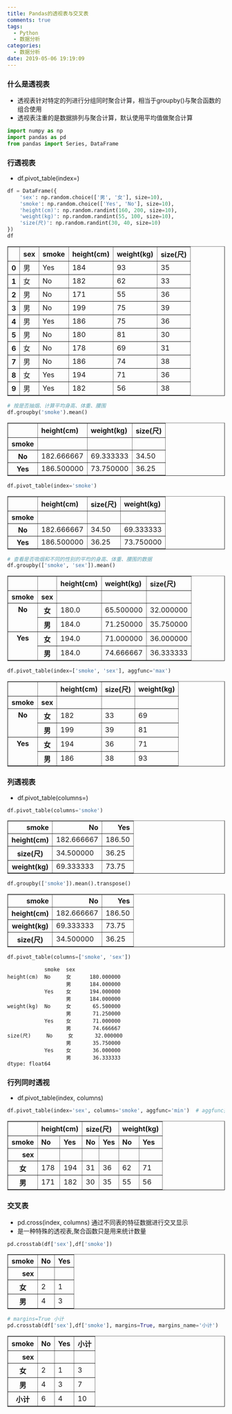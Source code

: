 ```yaml
---
title: Pandas的透视表与交叉表
comments: true
tags:
  - Python
  - 数据分析
categories:
  - 数据分析
date: 2019-05-06 19:19:09
---
```



### 什么是透视表

- 透视表针对特定的列进行分组同时聚合计算，相当于groupby()与聚合函数的组合使用
- 透视表注重的是数据排列与聚合计算，默认使用平均值做聚合计算

<!--more-->

```python
import numpy as np
import pandas as pd
from pandas import Series, DataFrame
```

### 行透视表

- df.pivot_table(index=)

```python
df = DataFrame({
    'sex': np.random.choice(['男', '女'], size=10),
    'smoke': np.random.choice(['Yes', 'No'], size=10),
    'height(cm)': np.random.randint(160, 200, size=10),
    'weight(kg)': np.random.randint(55, 100, size=10),
    'size(尺)': np.random.randint(30, 40, size=10)
})
df
```



<div>
<style scoped>
    .dataframe tbody tr th:only-of-type {
        vertical-align: middle;
    }
    .dataframe tbody tr th {
    vertical-align: top;
}
.dataframe thead th {
    text-align: right;
}
</style>
<table border="1" class="dataframe">
  <thead>
    <tr style="text-align: right;">
      <th></th>
      <th>sex</th>
      <th>smoke</th>
      <th>height(cm)</th>
      <th>weight(kg)</th>
      <th>size(尺)</th>
    </tr>
  </thead>
  <tbody>
    <tr>
      <th>0</th>
      <td>男</td>
      <td>Yes</td>
      <td>184</td>
      <td>93</td>
      <td>35</td>
    </tr>
    <tr>
      <th>1</th>
      <td>女</td>
      <td>No</td>
      <td>182</td>
      <td>62</td>
      <td>33</td>
    </tr>
    <tr>
      <th>2</th>
      <td>男</td>
      <td>No</td>
      <td>171</td>
      <td>55</td>
      <td>36</td>
    </tr>
    <tr>
      <th>3</th>
      <td>男</td>
      <td>No</td>
      <td>199</td>
      <td>75</td>
      <td>39</td>
    </tr>
    <tr>
      <th>4</th>
      <td>男</td>
      <td>Yes</td>
      <td>186</td>
      <td>75</td>
      <td>36</td>
    </tr>
    <tr>
      <th>5</th>
      <td>男</td>
      <td>No</td>
      <td>180</td>
      <td>81</td>
      <td>30</td>
    </tr>
    <tr>
      <th>6</th>
      <td>女</td>
      <td>No</td>
      <td>178</td>
      <td>69</td>
      <td>31</td>
    </tr>
    <tr>
      <th>7</th>
      <td>男</td>
      <td>No</td>
      <td>186</td>
      <td>74</td>
      <td>38</td>
    </tr>
    <tr>
      <th>8</th>
      <td>女</td>
      <td>Yes</td>
      <td>194</td>
      <td>71</td>
      <td>36</td>
    </tr>
    <tr>
      <th>9</th>
      <td>男</td>
      <td>Yes</td>
      <td>182</td>
      <td>56</td>
      <td>38</td>
    </tr>
  </tbody>
</table>
</div>




```python
# 按是否抽烟、计算平均身高、体重、腰围
df.groupby('smoke').mean()
```



<div>
<style scoped>
    .dataframe tbody tr th:only-of-type {
        vertical-align: middle;
    }
    .dataframe tbody tr th {
    vertical-align: top;
}
.dataframe thead th {
    text-align: right;
}
</style>
<table border="1" class="dataframe">
  <thead>
    <tr style="text-align: right;">
      <th></th>
      <th>height(cm)</th>
      <th>weight(kg)</th>
      <th>size(尺)</th>
    </tr>
    <tr>
      <th>smoke</th>
      <th></th>
      <th></th>
      <th></th>
    </tr>
  </thead>
  <tbody>
    <tr>
      <th>No</th>
      <td>182.666667</td>
      <td>69.333333</td>
      <td>34.50</td>
    </tr>
    <tr>
      <th>Yes</th>
      <td>186.500000</td>
      <td>73.750000</td>
      <td>36.25</td>
    </tr>
  </tbody>
</table>
</div>




```python
df.pivot_table(index='smoke')
```



<div>
<style scoped>
    .dataframe tbody tr th:only-of-type {
        vertical-align: middle;
    }
    .dataframe tbody tr th {
    vertical-align: top;
}
.dataframe thead th {
    text-align: right;
}
</style>
<table border="1" class="dataframe">
  <thead>
    <tr style="text-align: right;">
      <th></th>
      <th>height(cm)</th>
      <th>size(尺)</th>
      <th>weight(kg)</th>
    </tr>
    <tr>
      <th>smoke</th>
      <th></th>
      <th></th>
      <th></th>
    </tr>
  </thead>
  <tbody>
    <tr>
      <th>No</th>
      <td>182.666667</td>
      <td>34.50</td>
      <td>69.333333</td>
    </tr>
    <tr>
      <th>Yes</th>
      <td>186.500000</td>
      <td>36.25</td>
      <td>73.750000</td>
    </tr>
  </tbody>
</table>
</div>




```python
# 查看是否吸烟和不同的性别的平均的身高、体重、腰围的数据
df.groupby(['smoke', 'sex']).mean()
```



<div>
<style scoped>
    .dataframe tbody tr th:only-of-type {
        vertical-align: middle;
    }
    .dataframe tbody tr th {
    vertical-align: top;
}
.dataframe thead th {
    text-align: right;
}
</style>
<table border="1" class="dataframe">
  <thead>
    <tr style="text-align: right;">
      <th></th>
      <th></th>
      <th>height(cm)</th>
      <th>weight(kg)</th>
      <th>size(尺)</th>
    </tr>
    <tr>
      <th>smoke</th>
      <th>sex</th>
      <th></th>
      <th></th>
      <th></th>
    </tr>
  </thead>
  <tbody>
    <tr>
      <th rowspan="2" valign="top">No</th>
      <th>女</th>
      <td>180.0</td>
      <td>65.500000</td>
      <td>32.000000</td>
    </tr>
    <tr>
      <th>男</th>
      <td>184.0</td>
      <td>71.250000</td>
      <td>35.750000</td>
    </tr>
    <tr>
      <th rowspan="2" valign="top">Yes</th>
      <th>女</th>
      <td>194.0</td>
      <td>71.000000</td>
      <td>36.000000</td>
    </tr>
    <tr>
      <th>男</th>
      <td>184.0</td>
      <td>74.666667</td>
      <td>36.333333</td>
    </tr>
  </tbody>
</table>
</div>




```python
df.pivot_table(index=['smoke', 'sex'], aggfunc='max')
```



<div>
<style scoped>
    .dataframe tbody tr th:only-of-type {
        vertical-align: middle;
    }
    .dataframe tbody tr th {
    vertical-align: top;
}
.dataframe thead th {
    text-align: right;
}
</style>
<table border="1" class="dataframe">
  <thead>
    <tr style="text-align: right;">
      <th></th>
      <th></th>
      <th>height(cm)</th>
      <th>size(尺)</th>
      <th>weight(kg)</th>
    </tr>
    <tr>
      <th>smoke</th>
      <th>sex</th>
      <th></th>
      <th></th>
      <th></th>
    </tr>
  </thead>
  <tbody>
    <tr>
      <th rowspan="2" valign="top">No</th>
      <th>女</th>
      <td>182</td>
      <td>33</td>
      <td>69</td>
    </tr>
    <tr>
      <th>男</th>
      <td>199</td>
      <td>39</td>
      <td>81</td>
    </tr>
    <tr>
      <th rowspan="2" valign="top">Yes</th>
      <th>女</th>
      <td>194</td>
      <td>36</td>
      <td>71</td>
    </tr>
    <tr>
      <th>男</th>
      <td>186</td>
      <td>38</td>
      <td>93</td>
    </tr>
  </tbody>
</table>
</div>




### 列透视表

- df.pivot_table(columns=)

```python
df.pivot_table(columns='smoke')
```



<div>
<style scoped>
    .dataframe tbody tr th:only-of-type {
        vertical-align: middle;
    }
    .dataframe tbody tr th {
    vertical-align: top;
}
.dataframe thead th {
    text-align: right;
}
</style>
<table border="1" class="dataframe">
  <thead>
    <tr style="text-align: right;">
      <th>smoke</th>
      <th>No</th>
      <th>Yes</th>
    </tr>
  </thead>
  <tbody>
    <tr>
      <th>height(cm)</th>
      <td>182.666667</td>
      <td>186.50</td>
    </tr>
    <tr>
      <th>size(尺)</th>
      <td>34.500000</td>
      <td>36.25</td>
    </tr>
    <tr>
      <th>weight(kg)</th>
      <td>69.333333</td>
      <td>73.75</td>
    </tr>
  </tbody>
</table>
</div>




```python
df.groupby(['smoke']).mean().transpose()
```



<div>
<style scoped>
    .dataframe tbody tr th:only-of-type {
        vertical-align: middle;
    }
    .dataframe tbody tr th {
    vertical-align: top;
}
.dataframe thead th {
    text-align: right;
}
</style>
<table border="1" class="dataframe">
  <thead>
    <tr style="text-align: right;">
      <th>smoke</th>
      <th>No</th>
      <th>Yes</th>
    </tr>
  </thead>
  <tbody>
    <tr>
      <th>height(cm)</th>
      <td>182.666667</td>
      <td>186.50</td>
    </tr>
    <tr>
      <th>weight(kg)</th>
      <td>69.333333</td>
      <td>73.75</td>
    </tr>
    <tr>
      <th>size(尺)</th>
      <td>34.500000</td>
      <td>36.25</td>
    </tr>
  </tbody>
</table>
</div>




```python
df.pivot_table(columns=['smoke', 'sex'])
```



```
            smoke  sex
height(cm)  No     女      180.000000
                   男      184.000000
            Yes    女      194.000000
                   男      184.000000
weight(kg)  No     女       65.500000
                   男       71.250000
            Yes    女       71.000000
                   男       74.666667
size(尺)     No     女       32.000000
                   男       35.750000
            Yes    女       36.000000
                   男       36.333333
dtype: float64
```



### 行列同时透视

- df.pivot_table(index, columns)

```python
df.pivot_table(index='sex', columns='smoke', aggfunc='min')  # aggfunc指定聚合函数
```



<div>
<style scoped>
    .dataframe tbody tr th:only-of-type {
        vertical-align: middle;
    }
    .dataframe tbody tr th {
    vertical-align: top;
}
.dataframe thead tr th {
    text-align: left;
}
.dataframe thead tr:last-of-type th {
    text-align: right;
}
</style>
<table border="1" class="dataframe">
  <thead>
    <tr>
      <th></th>
      <th colspan="2" halign="left">height(cm)</th>
      <th colspan="2" halign="left">size(尺)</th>
      <th colspan="2" halign="left">weight(kg)</th>
    </tr>
    <tr>
      <th>smoke</th>
      <th>No</th>
      <th>Yes</th>
      <th>No</th>
      <th>Yes</th>
      <th>No</th>
      <th>Yes</th>
    </tr>
    <tr>
      <th>sex</th>
      <th></th>
      <th></th>
      <th></th>
      <th></th>
      <th></th>
      <th></th>
    </tr>
  </thead>
  <tbody>
    <tr>
      <th>女</th>
      <td>178</td>
      <td>194</td>
      <td>31</td>
      <td>36</td>
      <td>62</td>
      <td>71</td>
    </tr>
    <tr>
      <th>男</th>
      <td>171</td>
      <td>182</td>
      <td>30</td>
      <td>35</td>
      <td>55</td>
      <td>56</td>
    </tr>
  </tbody>
</table>
</div>




### 交叉表

- pd.cross(index, columns) 通过不同表的特征数据进行交叉显示
- 是一种特殊的透视表,聚合函数只是用来统计数量

```python
pd.crosstab(df['sex'],df['smoke'])
```



<div>
<style scoped>
    .dataframe tbody tr th:only-of-type {
        vertical-align: middle;
    }
    .dataframe tbody tr th {
    vertical-align: top;
}
.dataframe thead th {
    text-align: right;
}
</style>
<table border="1" class="dataframe">
  <thead>
    <tr style="text-align: right;">
      <th>smoke</th>
      <th>No</th>
      <th>Yes</th>
    </tr>
    <tr>
      <th>sex</th>
      <th></th>
      <th></th>
    </tr>
  </thead>
  <tbody>
    <tr>
      <th>女</th>
      <td>2</td>
      <td>1</td>
    </tr>
    <tr>
      <th>男</th>
      <td>4</td>
      <td>3</td>
    </tr>
  </tbody>
</table>
</div>




```python
# margins=True 小计
pd.crosstab(df['sex'],df['smoke'], margins=True, margins_name='小计')
```



<div>
<style scoped>
    .dataframe tbody tr th:only-of-type {
        vertical-align: middle;
    }
    .dataframe tbody tr th {
    vertical-align: top;
}
.dataframe thead th {
    text-align: right;
}
</style>
<table border="1" class="dataframe">
  <thead>
    <tr style="text-align: right;">
      <th>smoke</th>
      <th>No</th>
      <th>Yes</th>
      <th>小计</th>
    </tr>
    <tr>
      <th>sex</th>
      <th></th>
      <th></th>
      <th></th>
    </tr>
  </thead>
  <tbody>
    <tr>
      <th>女</th>
      <td>2</td>
      <td>1</td>
      <td>3</td>
    </tr>
    <tr>
      <th>男</th>
      <td>4</td>
      <td>3</td>
      <td>7</td>
    </tr>
    <tr>
      <th>小计</th>
      <td>6</td>
      <td>4</td>
      <td>10</td>
    </tr>
  </tbody>
</table>
</div>


